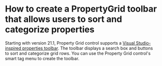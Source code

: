 # How to create a PropertyGrid toolbar that allows users to sort and categorize properties


Starting with version 21.1, Property Grid control supports a [Visual Studio-inspired properties toolbar](https://docs.devexpress.com/WindowsForms/119885/controls-and-libraries/property-grid?v=21.1#toolbar). 
The toolbar displays a search box and buttons to sort and categorize grid rows. 
You can use the Property Grid control's smart tag menu to create the toolbar.


